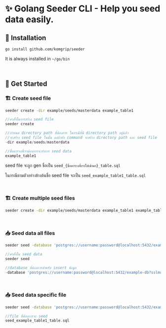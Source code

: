 # ✨ Golang Seeder CLI - Help you seed data easily.
## 🔧 Installation

```sh
go install github.com/komgrip/seeder
```

It is always installed in `~/go/bin`

<br/>

## 📝 Get Started
### 🏗️ **Create seed file**

```sh
seeder create -dir example/seeds/masterdata example_table1
```

```go
//คำสั่งในการสร้าง seed file
seeder create 

//กำหนด directory path ที่ต้องการ ในกรณีที่มี directory path อยู่แล้ว
//จะสร้าง seed file ในนั้น แต่ถ้ายัง command จะสร้าง directory path และ seed file
-dir example/seeds/masterdata

//ชื่อตารางที่เราต้องการจะทำการ seed data
example_table1
```
seed file จะถูก gen ชื่อเป็น `seed_{ชื่อตารางที่เราใส่เข้ามา}_table.sql`

ในกรณีตามตัวอย่างข้างต้นชื่อ seed file จะเป็น `seed_example_table1_table.sql`

<br/>

### 🏗️ **Create multiple seed files**
```sh
seeder create -dir example/seeds/masterdata example_table1 example_table2
```

<br/>

### 📥 **Seed data all files**
```sh
seeder seed -database 'postgres://username:password@localhost:5432/example-db?sslmode=disable' -path databases/seeds/masterdata
```
```go
//คำสั่งใน seed data
seeder seed

//database ที่ต้องการสำหรับ insert ข้อมูล
-database 'postgres://username:password@localhost:5432/example-db?sslmode=disable'
```
<br/>

### 📥 **Seed data specific file**
```sh
seeder seed -database 'postgres://username:password@localhost:5432/example-db?sslmode=disable' -path databases/seeds/masterdata seed_example_table1_table.sql
```
```go
//file ที่ต้องการจะ seed
seed_example_table1_table.sql
```